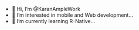 - 👋 Hi, I’m @KaranAmpleWork
- 👀 I’m interested in mobile and Web development...
- 🌱 I’m currently learning R-Native...

<!---
KaranAmpleWork/KaranAmpleWork is a ✨ special ✨ repository because its `README.md` (this file) appears on your GitHub profile.
You can click the Preview link to take a look at your changes.
--->
